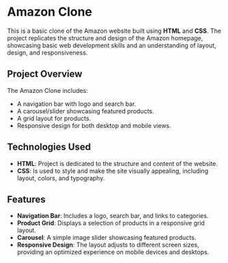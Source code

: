# Amazon Clone

This is a basic clone of the Amazon website built using **HTML** and **CSS**. The project replicates the structure and design of the Amazon homepage, showcasing basic web development skills and an understanding of layout, design, and responsiveness.

## **Project Overview**

The Amazon Clone includes:
- A navigation bar with logo and search bar.
- A carousel/slider showcasing featured products.
- A grid layout for products.
- Responsive design for both desktop and mobile views.

## **Technologies Used**

- **HTML**: Project is dedicated to the structure and content of the website.
- **CSS**: Is used to style and make the site visually appealing, including layout, colors, and typography.

## **Features**

- **Navigation Bar**: Includes a logo, search bar, and links to categories.
- **Product Grid**: Displays a selection of products in a responsive grid layout.
- **Carousel**: A simple image slider showcasing featured products.
- **Responsive Design**: The layout adjusts to different screen sizes, providing an optimized experience on mobile devices and desktops.
